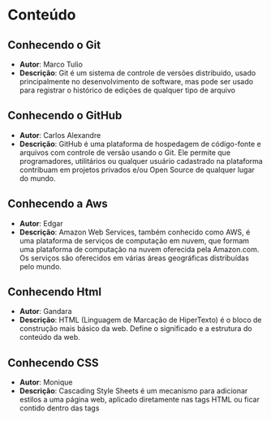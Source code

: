 # Conteúdo

## Conhecendo o Git

- **Autor**: Marco Tulio
- **Descrição**: Git é um sistema de controle de versões distribuído, usado principalmente no desenvolvimento de software, mas pode ser usado para registrar o histórico de edições de qualquer tipo de arquivo

## Conhecendo o GitHub

- **Autor**: Carlos Alexandre
- **Descrição**: GitHub é uma plataforma de hospedagem de código-fonte e arquivos com controle de versão usando o Git. Ele permite que programadores, utilitários ou qualquer usuário cadastrado na plataforma contribuam em projetos privados e/ou Open Source de qualquer lugar do mundo.

## Conhecendo a Aws

- **Autor**: Edgar
- **Descrição**: Amazon Web Services, também conhecido como AWS, é uma plataforma de serviços de computação em nuvem, que formam uma plataforma de computação na nuvem oferecida pela Amazon.com. Os serviços são oferecidos em várias áreas geográficas distribuídas pelo mundo.

## Conhecendo Html

- **Autor**: Gandara
- **Descrição**: HTML (Linguagem de Marcação de HiperTexto) é o bloco de construção mais básico da web. Define o significado e a estrutura do conteúdo da web. 

## Conhecendo CSS

- **Autor**: Monique
- **Descrição**: Cascading Style Sheets é um mecanismo para adicionar estilos a uma página web, aplicado diretamente nas tags HTML ou ficar contido dentro das tags <style>. Também é possível, adicionar estilos adicionando um link para um arquivo CSS que contém os estilos.

